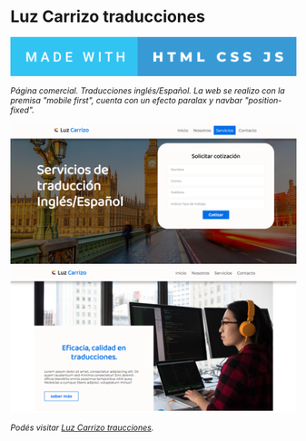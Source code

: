 # Luz Carrizo traducciones



[![](img/made-with-html-css-js2.svg)]()

_Página comercial. Traducciones inglés/Español._
_La web se realizo con la premisa "mobile first", cuenta con un efecto paralax y navbar "position-fixed"._

 [![](img/luzcarrizo.png)]()
 [![](img/luzcarrizo2.png)]()
 
*Podés visitar [Luz Carrizo traucciones](https://luzcarrizo.netlify.app).*


